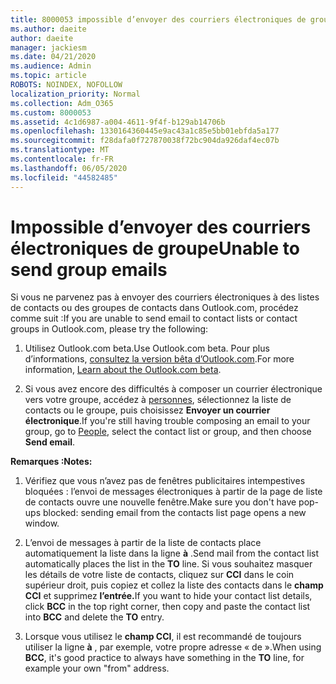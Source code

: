 ```yaml
---
title: 8000053 impossible d’envoyer des courriers électroniques de groupe
ms.author: daeite
author: daeite
manager: jackiesm
ms.date: 04/21/2020
ms.audience: Admin
ms.topic: article
ROBOTS: NOINDEX, NOFOLLOW
localization_priority: Normal
ms.collection: Adm_O365
ms.custom: 8000053
ms.assetid: 4c1d6987-a004-4611-9f4f-b129ab14706b
ms.openlocfilehash: 1330164360445e9ac43a1c85e5bb01ebfda5a177
ms.sourcegitcommit: f28dafa0f727870038f72bc904da926daf4ec07b
ms.translationtype: MT
ms.contentlocale: fr-FR
ms.lasthandoff: 06/05/2020
ms.locfileid: "44582485"
---
```

# <a name="unable-to-send-group-emails"></a><span data-ttu-id="f2e7f-102">Impossible d’envoyer des courriers électroniques de groupe</span><span class="sxs-lookup"><span data-stu-id="f2e7f-102">Unable to send group emails</span></span>

<span data-ttu-id="f2e7f-103">Si vous ne parvenez pas à envoyer des courriers électroniques à des listes de contacts ou des groupes de contacts dans Outlook.com, procédez comme suit :</span><span class="sxs-lookup"><span data-stu-id="f2e7f-103">If you are unable to send email to contact lists or contact groups in Outlook.com, please try the following:</span></span>
  
1. <span data-ttu-id="f2e7f-104">Utilisez Outlook.com beta.</span><span class="sxs-lookup"><span data-stu-id="f2e7f-104">Use Outlook.com beta.</span></span> <span data-ttu-id="f2e7f-105">Pour plus d’informations, [consultez la version bêta d’Outlook.com](https://support.office.com/article/e2261c7f-d413-4084-8f22-21282f42d8cf).</span><span class="sxs-lookup"><span data-stu-id="f2e7f-105">For more information, [Learn about the Outlook.com beta](https://support.office.com/article/e2261c7f-d413-4084-8f22-21282f42d8cf).</span></span>
    
2. <span data-ttu-id="f2e7f-106">Si vous avez encore des difficultés à composer un courrier électronique vers votre groupe, accédez à [personnes](https://outlook.live.com/people/), sélectionnez la liste de contacts ou le groupe, puis choisissez **Envoyer un courrier électronique**.</span><span class="sxs-lookup"><span data-stu-id="f2e7f-106">If you're still having trouble composing an email to your group, go to [People](https://outlook.live.com/people/), select the contact list or group, and then choose **Send email**.</span></span>
    
 <span data-ttu-id="f2e7f-107">**Remarques :**</span><span class="sxs-lookup"><span data-stu-id="f2e7f-107">**Notes:**</span></span>
  
1. <span data-ttu-id="f2e7f-108">Vérifiez que vous n’avez pas de fenêtres publicitaires intempestives bloquées : l’envoi de messages électroniques à partir de la page de liste de contacts ouvre une nouvelle fenêtre.</span><span class="sxs-lookup"><span data-stu-id="f2e7f-108">Make sure you don't have pop-ups blocked: sending email from the contacts list page opens a new window.</span></span>
    
2. <span data-ttu-id="f2e7f-109">L’envoi de messages à partir de la liste de contacts place automatiquement la liste dans la ligne **à** .</span><span class="sxs-lookup"><span data-stu-id="f2e7f-109">Send mail from the contact list automatically places the list in the **TO** line.</span></span> <span data-ttu-id="f2e7f-110">Si vous souhaitez masquer les détails de votre liste de contacts, cliquez sur **CCI** dans le coin supérieur droit, puis copiez et collez la liste des contacts dans le **champ CCI** et supprimez **l’entrée.**</span><span class="sxs-lookup"><span data-stu-id="f2e7f-110">If you want to hide your contact list details, click **BCC** in the top right corner, then copy and paste the contact list into **BCC** and delete the **TO** entry.</span></span> 
    
3. <span data-ttu-id="f2e7f-111">Lorsque vous utilisez le **champ CCI**, il est recommandé de toujours utiliser la ligne **à** , par exemple, votre propre adresse « de ».</span><span class="sxs-lookup"><span data-stu-id="f2e7f-111">When using **BCC**, it's good practice to always have something in the **TO** line, for example your own "from" address.</span></span> 
    

